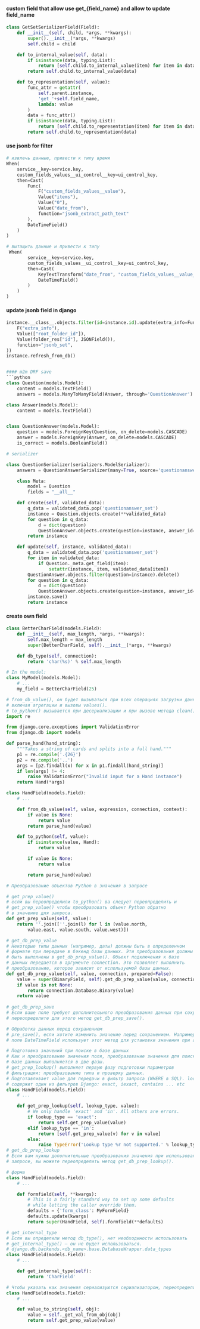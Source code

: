 #### custom field that allow use get_{field_name} and allow to update field_name
```python
class GetSetSerializerField(Field):
    def __init__(self, child, *args, **kwargs):
        super().__init__(*args, **kwargs)
        self.child = child

    def to_internal_value(self, data):
        if isinstance(data, typing.List):
            return [self.child.to_internal_value(item) for item in data]
        return self.child.to_internal_value(data)

    def to_representation(self, value):
        func_attr = getattr(
            self.parent.instance,
            'get_'+self.field_name,
            lambda: value
        )
        data = func_attr()
        if isinstance(data, typing.List):
            return [self.child.to_representation(item) for item in data]
        return self.child.to_representation(data)

```
#### use jsonb for filter
```python
# извлечь данные, привести к типу время
When(
    service__key=service.key,
    custom_fields_values__ui_control__key=ui_control_key,
    then=Cast(
        Func(
            F("custom_fields_values__value"),
            Value("items"),
            Value("0"),
            Value("date_from"),
            function="jsonb_extract_path_text"
        ),
        DateTimeField()
    )
)

# вытащить данные и привести к типу
 When(
        service__key=service.key,
        custom_fields_values__ui_control__key=ui_control_key,
        then=Cast(
            KeyTextTransform("date_from", "custom_fields_values__value__items__0"),
            DateTimeField()
        )
    )
)

```
#### update jsonb field in django 
```python
instance.__class__.objects.filter(id=instance.id).update(extra_info=Func(
    F("extra_info"),
    Value(["root_folder_id"]),
    Value(folder_res["id"], JSONField()),
    function="jsonb_set",
))
instance.refresh_from_db()


#### m2m DRF save
```python
class Question(models.Model):
    content = models.TextField()
    answers = models.ManyToManyField(Answer, through='QuestionAnswer')

class Answer(models.Model):
    content = models.TextField()


class QuestionAnswer(models.Model):
    question = models.ForeignKey(Question, on_delete=models.CASCADE)
    answer = models.ForeignKey(Answer, on_delete=models.CASCADE)
    is_correct = models.BooleanField()

# serializer

class QuestionSerializer(serializers.ModelSerializer):
    answers = QuestionAnswerSerializer(many=True, source='questionanswer_set')

    class Meta:
        model = Question
        fields = "__all__"

    def create(self, validated_data):
        q_data = validated_data.pop('questionanswer_set')
        instance = Question.objects.create(**validated_data)
        for question in q_data:
            d = dict(question)
            QuestionAnswer.objects.create(question=instance, answer_id=d['answer_id'], is_correct=d['is_correct'])
        return instance

    def update(self, instance, validated_data):
        q_data = validated_data.pop('questionanswer_set')
        for item in validated_data:
            if Question._meta.get_field(item):
                setattr(instance, item, validated_data[item])
        QuestionAnswer.objects.filter(question=instance).delete()
        for question in q_data:
            d = dict(question)
            QuestionAnswer.objects.create(question=instance, answer_id=d['answer_id'], is_correct=d['is_correct'])
        instance.save()
        return instance
```

#### create own field
``` python
class BetterCharField(models.Field):
    def __init__(self, max_length, *args, **kwargs):
        self.max_length = max_length
        super(BetterCharField, self).__init__(*args, **kwargs)

    def db_type(self, connection):
        return 'char(%s)' % self.max_length

# In the model:
class MyModel(models.Model):
    # ...
    my_field = BetterCharField(25)

# from_db_value(), он будет вызываться при всех операциях загрузки данных с базы данных,
# включая агрегации и вызовы values().
# to_python() вызывается при десериализации и при вызове метода clean() в формах.
import re

from django.core.exceptions import ValidationError
from django.db import models

def parse_hand(hand_string):
    """Takes a string of cards and splits into a full hand."""
    p1 = re.compile('.{26}')
    p2 = re.compile('..')
    args = [p2.findall(x) for x in p1.findall(hand_string)]
    if len(args) != 4:
        raise ValidationError("Invalid input for a Hand instance")
    return Hand(*args)

class HandField(models.Field):
    # ...

    def from_db_value(self, value, expression, connection, context):
        if value is None:
            return value
        return parse_hand(value)

    def to_python(self, value):
        if isinstance(value, Hand):
            return value

        if value is None:
            return value

        return parse_hand(value)

# Преобразование объектов Python в значения в запросе

# get_prep_value()
# если вы переопределили to_python() ва следует переопределить и 
# get_prep_value() чтобы преобразовать объект Python обратно 
# в значение для запроса.
def get_prep_value(self, value):
    return ''.join([''.join(l) for l in (value.north,
        value.east, value.south, value.west)])

# get_db_prep_value
# Некоторые типы данных (например, даты) должны быть в определенном 
# формате при передаче в бэкенд базы данных. Эти преобразования должны
# быть выполнены в get_db_prep_value(). Объект подключения к базе 
# данных передается в аргументе connection. Это позволяет выполнить 
# преобразование, которое зависит от используемой базы данных.
def get_db_prep_value(self, value, connection, prepared=False):
    value = super(BinaryField, self).get_db_prep_value(value, connection, prepared)
    if value is not None:
        return connection.Database.Binary(value)
    return value
    
# get_db_prep_save
# Если ваше поле требует дополнительного преобразования данных при сохранении, 
# переопределите для этого метод get_db_prep_save().

# Обработка данных перед сохранением
# pre_save(), если хотите изменить значение перед сохранением. Например, 
# поле DateTimeField использует этот метод для установки значения при auto_now или auto_now_add.

# Подготовка значений при поиске в базе данных
# Как и преобразование значения поля, преобразование значения для поиска(WHERE) в 
# базе данных выполняется в две фазы.
# get_prep_lookup() выполняет первую фазу подготовки параметров 
# фильтрации: преобразование типа и проверку данных.
# Подготавливает value для передачи в фильтр запроса (WHERE в SQL). lookup_type 
# содержит один из фильтров Django: exact, iexact, contains ... etc
class HandField(models.Field):
    # ...

    def get_prep_lookup(self, lookup_type, value):
        # We only handle 'exact' and 'in'. All others are errors.
        if lookup_type == 'exact':
            return self.get_prep_value(value)
        elif lookup_type == 'in':
            return [self.get_prep_value(v) for v in value]
        else:
            raise TypeError('Lookup type %r not supported.' % lookup_type)
# get_db_prep_lookup
# Если вам нужны дополнительные преобразования значения при использовании его в 
# запросе, вы можете переопределить метод get_db_prep_lookup().

# форма
class HandField(models.Field):
    # ...

    def formfield(self, **kwargs):
        # This is a fairly standard way to set up some defaults
        # while letting the caller override them.
        defaults = {'form_class': MyFormField}
        defaults.update(kwargs)
        return super(HandField, self).formfield(**defaults)

# get_internal_type
# Если вы определили метод db_type(), нет необходимости использовать 
# get_internal_type() – он не будет использоваться.
# django.db.backends.<db_name>.base.DatabaseWrapper.data_types
class HandField(models.Field):
    # ...

    def get_internal_type(self):
        return 'CharField'

# Чтобы указать как значения сериализуются сериализатором, переопределите метод value_to_string()
class HandField(models.Field):
    # ...

    def value_to_string(self, obj):
        value = self._get_val_from_obj(obj)
        return self.get_prep_value(value)
```
